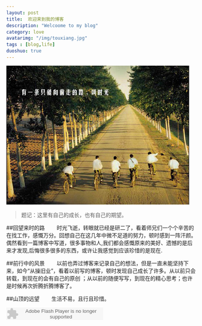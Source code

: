 ```yaml
---
layout: post
title:  欢迎来到我的博客
description: "Welcoome to my blog"
category: love
avatarimg: "/img/touxiang.jpg"
tags : [blog,life]
duoshuo: true
---
```

![](/img/welcome-to-my-blog/1.jpg)
>题记：这里有自己的成长，也有自己的期望。

<!-- more -->

##回望来时的路
&emsp;&emsp;时光飞逝，转眼就已经是研二了，看着师兄们一个个辛苦的在找工作，感慨万分。回想自己在这几年中微不足道的努力，顿时感到一阵汗颜。
偶然看到一篇博客中写道，很多事物和人,我们都会感慨原来的美好、遗憾的是后来才发现,后悔很多很多的东西，或许让我感觉到应该珍惜的是现在.

##前行中的风景
&emsp;&emsp;以前也弄过博客来记录自己的想法，但是一直未能坚持下来，如今“从操旧业”，看着以前写的博客，顿时发现自己成长了许多。从以前只会转载，到现在的会有自己的原创
；从以前的随便写写，到现在的精心思考；也许是时候再次折腾折腾博客了。

##山顶的远望
&emsp;&emsp;生活不易，且行且珍惜。

<embed src="http://www.xiami.com/widget/10863907_1773451930/singlePlayer.swf" type="application/x-shockwave-flash" width="257" height="33" wmode="transparent"></embed>
